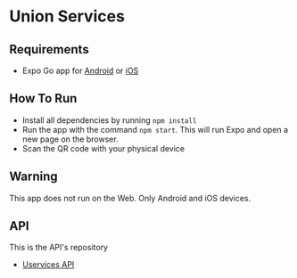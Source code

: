 # Union Services

## Requirements

- Expo Go app for [Android](https://play.google.com/store/apps/details?id=host.exp.exponent&hl=pt&gl=US) or [iOS](https://apps.apple.com/us/app/expo-go/id982107779)

## How To Run

* Install all dependencies by running `npm install`
* Run the app with the command `npm start`. This will run Expo and open a new page on the browser.
* Scan the QR code with your physical device

## Warning

This app does not run on the Web. Only Android and iOS devices.

## API

This is the API's repository

- [Uservices API](https://github.com/RegiReis7/uservices-api)

